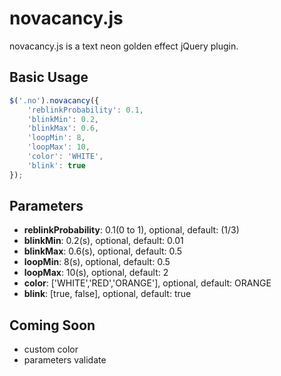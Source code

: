 # novacancy.js

novacancy.js is a text neon golden effect jQuery plugin.

## Basic Usage

```javascript
$('.no').novacancy({
	'reblinkProbability': 0.1,
	'blinkMin': 0.2,
	'blinkMax': 0.6,
	'loopMin': 8,
	'loopMax': 10,
	'color': 'WHITE',
	'blink': true
});
```

## Parameters

- <b>reblinkProbability</b >: 0.1(0 to 1), optional, default: (1/3)
- <b>blinkMin</b>: 0.2(s), optional, default: 0.01
- <b>blinkMax</b>: 0.6(s), optional, default: 0.5
- <b>loopMin</b>: 8(s), optional, default: 0.5
- <b>loopMax</b>: 10(s), optional, default: 2
- <b>color</b>: ['WHITE','RED','ORANGE'], optional, default: ORANGE
- <b>blink</b>: [true, false], optional, default: true

## Coming Soon

- custom color
- parameters validate

